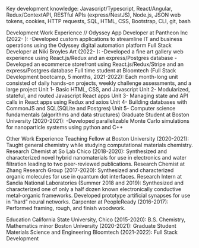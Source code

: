 Key development knowledge: Javascript/Typescript, React/Angular, Redux/ContextAPI, RESTful APIs (express/NestJS), Node.js, JSON web tokens, cookies, HTTP requests, SQL, HTML, CSS, Bootstrap, CLI, git, bash

Development Work Experience //
Odyssey App Developer at Pantheon Inc (2022- ):
-Developed custom applications to streamline IT and business operations using the Odyssey digital automation platform 
Full Stack Developer at Niki Broyles Art (2022- ): 
-Developed a fine art gallery web experience using React.js/Redux and an express/Postgres database
-Developed an ecommerce storefront using React.js/Redux/Stripe and an express/Postgres database
Full time student at Bloomtech (Full Stack Development bootcamp, 5 months, 2021-2022):
Each month-long unit consisted of daily hands-on projects, weekly challenge assessments, and a large project
Unit 1- Basic HTML, CSS, and Javascript
Unit 2- Modularized, stateful, and routed Javascript React apps
Unit 3- Managing state and API calls in React apps using Redux and axios
Unit 4- Building databases with CommonJS and SQL(SQLite and Postgres)
Unit 5- Computer science fundamentals (algorithms and data structures)
Graduate Student at Boston University (2020-2021):
-Developed parallelizable Monte Carlo simulations for nanoparticle systems using python and C++

Other Work Experience
Teaching Fellow at Boston University (2020-2021): Taught general chemistry while studying computational materials chemistry.
Research Chemist at So Lab Chico (2018-2020): Synthesized and characterized novel hybrid nanomaterials for use in electronics and water filtration leading to two peer-reviewed publications.
Research Chemist at Zhang Research Group (2017-2020): Synthesized and characterized organic molecules for use in quantum dot interfaces.
Research Intern at Sandia National Laboratories (Summer 2018 and 2019): Synthesized and characterized one of only a half dozen known electronically conductive metal-organic frameworks. Developed prototype artificial synapses for use in “hard” neural networks.
Carpenter at PeopleReady (2016-2017): Performed framing, rough, and finish woodwork.

Education
California State University, Chico (2015-2020): B.S. Chemistry, Mathematics minor
Boston University (2020-2021): Graduate Student Materials Science and Engineering
Bloomtech (2021-2022): Full Stack Development
